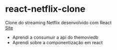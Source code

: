 # react-netflix-clone
Clone do streaming Netflix desenvolvido com React<br />
<a href="https://react-netflix-clone-swart.vercel.app/">Site</a> <br />
<ul>
  <li>Aprendi a consumuir a api do themoviedb</li>
  <li>Aprendi sobre a componentização em react</li>
</ul>
